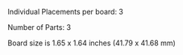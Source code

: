 Individual Placements per board: 3

Number of Parts: 3


Board size is 1.65 x 1.64 inches (41.79 x 41.68 mm)

